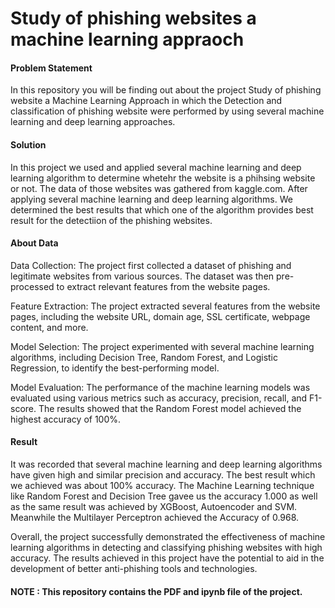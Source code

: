 # Study of phishing websites a machine learning appraoch

#### Problem Statement
In this repository you will be finding out about the project Study of phishing website a Machine Learning Approach in which the Detection and classification of phishing website were performed by using several machine learning and deep learning approaches.

#### Solution
In this project we used and applied several machine learning and deep learning algorithm to determine whetehr the website is a phihsing website or not. The data of those websites was gathered from kaggle.com. After applying several machine learning and deep learning algorithms. We determined the best results that which one of the algorithm provides best result for the detectiion of the phishing websites.

#### About Data
Data Collection: The project first collected a dataset of phishing and legitimate websites from various sources. The dataset was then pre-processed to extract relevant features from the website pages.

Feature Extraction: The project extracted several features from the website pages, including the website URL, domain age, SSL certificate, webpage content, and more.

Model Selection: The project experimented with several machine learning algorithms, including Decision Tree, Random Forest, and Logistic Regression, to identify the best-performing model.

Model Evaluation: The performance of the machine learning models was evaluated using various metrics such as accuracy, precision, recall, and F1-score. The results showed that the Random Forest model achieved the highest accuracy of 100%.

#### Result 
It was recorded that several machine learning and deep learning algorithms have given high and similar precision and accuracy. The best result which we achieved was about 100% accuracy. The Machine Learning technique like Random Forest and Decision Tree gavee us the accuracy 1.000 as well as the same result was achieved by XGBoost, Autoencoder and SVM. Meanwhile the Multilayer Perceptron achieved the Accuracy of 0.968.

Overall, the project successfully demonstrated the effectiveness of machine learning algorithms in detecting and classifying phishing websites with high accuracy. The results achieved in this project have the potential to aid in the development of better anti-phishing tools and technologies.

#### NOTE : This repository contains the PDF and ipynb file of the project.
